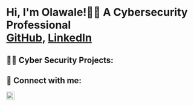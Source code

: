 <h1>Hi, I'm Olawale!👋🏻   A Cybersecurity Professional <br/><a href="https://github.com/Wales1205">GitHub</a>, <a href="www.linkedin.com/in/olawale-akanji-abiola">LinkedIn</a>

<h2>👨‍💻 Cyber Security Projects:</h2>

<h2> 🤳 Connect with me:</h2>


[<img align="left" alt="JoshMadakor | LinkedIn" width="22px" src="https://cdn.jsdelivr.net/npm/simple-icons@v3/icons/linkedin.svg" />][linkedin]

[linkedin]: www.linkedin.com/in/olawale-akanji-abiola

<!--
**Wales1205/Wales1205** is a ✨ _special_ ✨ repository because its `README.md` (this file) appears on your GitHub profile.

Here are some ideas to get you started:

- 🔭 I’m currently working on ...
- 🌱 I’m currently learning ...
- 👯 I’m looking to collaborate on ...
- 🤔 I’m looking for help with ...
- 💬 Ask me about ...
- 📫 How to reach me: ...
- 😄 Pronouns: ...
- ⚡ Fun fact: ...
-->
